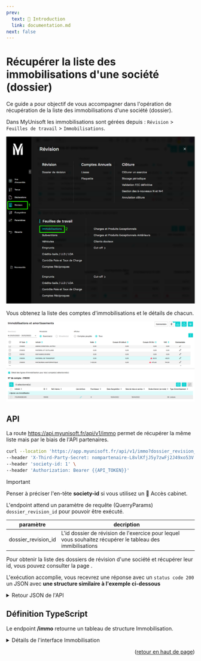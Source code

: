 ```yaml
---
prev:
  text: 🐤 Introduction
  link: documentation.md
next: false
---
```


<span id="readme-top"></span>

# Récupérer la liste des immobilisations d'une société (dossier)

Ce guide a pour objectif de vous accompagner dans l'opération de récupération de la liste des immobilisations d'une société (dossier).

Dans MyUnisoft les immobilisations sont gérées depuis : `Révision` > `Feuilles de travail` > `Immobilisations`.

![](../../images/revision_feuille_de_travail_immobilisations_menu.png)

Vous obtenez la liste des comptes d'immobilisations et le détails de chacun.

![](../../images/immobilisations.png)

## API

La route https://api.myunisoft.fr/api/v1/immo permet de récupérer la même liste mais par le biais de l'API partenaires.

```bash
curl --location 'https://app.myunisoft.fr/api/v1/immo?dossier_revision_id=12345' \
--header 'X-Third-Party-Secret: nompartenaire-L8vlKfjJ5y7zwFj2J49xo53V' \
--header 'society-id: 1' \
--header 'Authorization: Bearer {{API_TOKEN}}'
```

> [!IMPORTANT]
> Penser à préciser l'en-tête **society-id** si vous utilisez un 🔹 Accès cabinet.

L'endpoint attend un paramètre de requête (QuerryParams) `dossier_revision_id` pour pouvoir être exécuté.

| paramètre | decription |
| --- | --- |
| dossier_revision_id | L'id dossier de révision de l'exercice pour lequel vous souhaitez récupérer le tableau des immibilisations |

Pour obtenir la liste des dossiers de révision d'une société et récupérer leur id, vous pouvez consulter la page [](./dossiers_de_révision.md).

L'exécution accomplie, vous recevrez une réponse avec un `status code 200` un JSON avec **une structure similaire à l'exemple ci-dessous**

<details class="details custom-block"><summary>Retour JSON de l'API</summary>

```json
[
    {
        "id_compte": 18719458,
        "id_societe": 30210,
        "noCompte": "203000",
        "label": "FRAIS RECHERCHE & DEV",
        "comm": 0,
        "isPopulate": false,
        "arrayImmo": [],
        "value": 0,
        "previousDotation": 0,
        "currentAnnualDotation": 0,
        "EndingAnnualDotation": 0,
        "FiscalpreviousDotation": 0,
        "FiscalcurrentAnnualDotation": 0,
        "FiscalEndingAnnualDotation": 0,
        "netBookValue": 0,
        "mismatch": false,
        "m_achat_compta": 0,
        "m_amort_ant_compta": 0,
        "m_dotation_periode_compta": 0,
        "m_amortissement_fin_periode_compta": 0
    },
    {
        "id_compte": 18719459,
        "id_societe": 30210,
        "noCompte": "206000",
        "label": "DROIT AU BAIL",
        "comm": 0,
        "isPopulate": false,
        "arrayImmo": [],
        "value": 0,
        "previousDotation": 0,
        "currentAnnualDotation": 0,
        "EndingAnnualDotation": 0,
        "FiscalpreviousDotation": 0,
        "FiscalcurrentAnnualDotation": 0,
        "FiscalEndingAnnualDotation": 0,
        "netBookValue": 0,
        "mismatch": false,
        "m_achat_compta": 0,
        "m_amort_ant_compta": 0,
        "m_dotation_periode_compta": 0,
        "m_amortissement_fin_periode_compta": 0
    },
    // ...
]
```

</details>

## Définition TypeScript

Le endpoint **/immo** retourne un tableau de structure Immobilisation.

<details class="details custom-block"><summary>Détails de l'interface Immobilisation</summary>

```ts
export interface Immobilisation {
  id_compte: number,
  id_societe: number,
  noCompte: string,
  label: string,
  comm: number,
  isPopulate: boolean,
  arrayImmo: [],
  value: number,
  previousDotation: number,
  currentAnnualDotation: number,
  EndingAnnualDotation: number,
  FiscalpreviousDotation: number,
  FiscalcurrentAnnualDotation: number,
  FiscalEndingAnnualDotation: number,
  netBookValue: number,
  mismatch: boolean,
  m_achat_compta: number,
  m_amort_ant_compta: number,
  m_dotation_periode_compta: number,
  m_amortissement_fin_periode_compta: number
}
```

</details>

<p align="right">(<a href="#readme-top">retour en haut de page</a>)</p>
